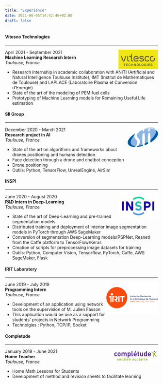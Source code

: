 ```yaml
---
title: "Experience"
date: 2021-06-05T14:42:46+02:00
draft: false
---
```

#### Vitesco Technologies
---

<img style="float: right;" src="/images/vitesco.jpg"  width="130">

April 2021 - September 2021  
**Machine Learning Research Intern**  
*Toulouse, France*

- Research internship in academic collaboration with ANITI (Artificial and Natural Intelligence Toulouse Institute), IMT (Institut de Mathématiques de Toulouse) and LAPLACE (Laboratoire Plasma et Conversion d'Energie)
- State of the art of the modeling of PEM fuel cells
- Prototyping of Machine Learning models for Remaining Useful Life estimation

#### SII Group
---

<img style="float: right;" src="/images/sii_group.png" width="100" >

December 2020 - March 2021  
**Research project in AI**  
*Toulouse, France*

- State of the art on algorithms and frameworks about drones positioning and humans detection.
- Face detection through a drone and chatbot conception
- Drone positioning
- Outils: Python, TensorFlow, UnrealEngine, AirSim

#### INSPI
---

<img style="float: right;" src="/images/inspi.png" width="130">

June 2020 - August 2020  
**R&D Intern in Deep-Learning**  
*Toulouse, France*

- State of the art of Deep-Learning and pre-trained segmentation models
- Distributed training and deployment of interior image segmentation models in PyTorch through AWS SageMaker
- Conversion of segmentation Deep-Learning models(PSPNet, Resnet) from the Caffe platform to TensorFlow/Keras
- Creation of scripts for preprocessing image datasets for training
- Outils: Python, Computer Vision, Tensorflow, PyTorch, Caffe, AWS SageMaker, Flask

#### IRIT Laboratory
---

<img style="float: right;" src="/images/irit.png" width="170">

June 2019 - July 2019  
**Programming Intern**  
*Toulouse, France*

- Development of an application using network tools on the supervision of M. Julien Fasson
- This application would be use as a support for students' projects in Network Programming
- Technolgies :  Python, TCP/IP, Socket

#### Completude
---

<img style="float: right;" src="/images/completude.jpg" width="150">

January 2019 - June 2021  
**Home Teacher**  
*Toulouse, France*

- Home Math Lessons for Students
- Development of method and revision sheets to facilitate learning
